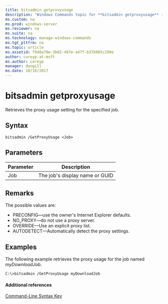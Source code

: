 ```yaml
---
title: bitsadmin getproxyusage
description: "Windows Commands topic for **bitsadmin getproxyusage** - Retrieves the proxy usage setting for the specified job."
ms.custom: na
ms.prod: windows-server
ms.reviewer: na
ms.suite: na
ms.technology: manage-windows-commands
ms.tgt_pltfrm: na
ms.topic: article
ms.assetid: f940a70e-3b02-497e-a47f-b37b905c299e
author: coreyp-at-msft
ms.author: coreyp
manager: dongill
ms.date: 10/16/2017
---
```


# bitsadmin getproxyusage



Retrieves the proxy usage setting for the specified job.

## Syntax

```
bitsadmin /GetProxyUsage <Job>
```

## Parameters

|Parameter|Description|
|---------|-----------|
|Job|The job's display name or GUID|

## Remarks

The possible values are:
-   PRECONFIG—use the owner's Internet Explorer defaults.
-   NO_PROXY—do not use a proxy server.
-   OVERRIDE—Use an explicit proxy list.
-   AUTODETECT—Automatically detect the proxy settings.

## <a name="BKMK_examples"></a>Examples

The following example retrieves the proxy usage for the job named *myDownloadJob*.
```
C:\>bitsadmin /GetProxyUsage myDownloadJob
```

#### Additional references

[Command-Line Syntax Key](command-line-syntax-key.md)